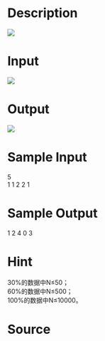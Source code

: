 
# Description

<div class="content"><img border="0" src="/source/bzoj/1562/img/aHR0cHM6Ly9seWRzeS5jb20vSnVkZ2VPbmxpbmUvaW1hZ2VzLzE1NjJfMS5qcGc=.jpg"/>
</div>

# Input

<div class="content"><img border="0" src="/source/bzoj/1562/img/aHR0cHM6Ly9seWRzeS5jb20vSnVkZ2VPbmxpbmUvaW1hZ2VzLzE1NjJfMi5qcGc=.jpg"/>
</div>

# Output

<div class="content"><img border="0" src="/source/bzoj/1562/img/aHR0cHM6Ly9seWRzeS5jb20vSnVkZ2VPbmxpbmUvaW1hZ2VzLzE1NjJfMy5qcGc=.jpg"/>
</div>

# Sample Input

<div class="content"><span class="sampledata">5<br/>
1 1 2 2 1<br/>
</span></div>

# Sample Output

<div class="content"><span class="sampledata">1 2 4 0 3<br/>
</span></div>

# Hint

<div class="content"><p>30%的数据中N≤50；<br/>
60%的数据中N≤500；<br/>
100%的数据中N≤10000。<br/>
</p></div>

# Source

<div class="content"><p><a href="problemset.php?search="></a></p></div>

